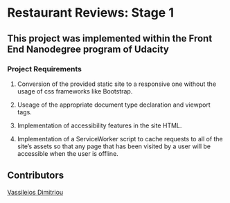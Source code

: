 # Restaurant Reviews: Stage 1

## This project was implemented within the Front End Nanodegree program of Udacity

### Project Requirements

1. Conversion of the provided static site  to a responsive one without the usage of css frameworks like Bootstrap. 

2. Useage of the appropriate document type declaration and viewport tags.

3. Implementation of accessibility features in the site HTML.

4. Implementation of a ServiceWorker script to cache requests to all of the site’s assets so that any page that has been visited by a user will be accessible when the user is offline.

## Contributors

[Vassileios Dimitriou](https://github.com/Vasilisdm)


